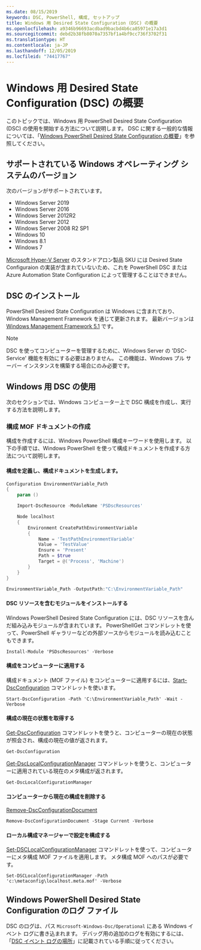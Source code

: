 ```yaml
---
ms.date: 08/15/2019
keywords: DSC, PowerShell, 構成, セットアップ
title: Windows 用 Desired State Configuration (DSC) の概要
ms.openlocfilehash: a9346b96693acdbad9bacbd4b6ca85971e17a3d1
ms.sourcegitcommit: debd2b38fb8070a7357bf1a4bf9cc736f3702f31
ms.translationtype: HT
ms.contentlocale: ja-JP
ms.lasthandoff: 12/05/2019
ms.locfileid: "74417767"
---
```

# <a name="get-started-with-desired-state-configuration-dsc-for-windows"></a>Windows 用 Desired State Configuration (DSC) の概要

このトピックでは、Windows 用 PowerShell Desired State Configuration (DSC) の使用を開始する方法について説明します。
DSC に関する一般的な情報については、「[Windows PowerShell Desired State Configuration の概要](../overview/overview.md)」を参照してください。

## <a name="supported-windows-operation-system-versions"></a>サポートされている Windows オペレーティング システムのバージョン

次のバージョンがサポートされています。

- Windows Server 2019
- Windows Server 2016
- Windows Server 2012R2
- Windows Server 2012
- Windows Server 2008 R2 SP1
- Windows 10
- Windows 8.1
- Windows 7

[Microsoft Hyper-V Server](/windows-server/virtualization/hyper-v/hyper-v-server-2016) のスタンドアロン製品 SKU には Desired State Configuraion の実装が含まれていないため、これを PowerShell DSC または Azure Automation State Configuration によって管理することはできません。

## <a name="installing-dsc"></a>DSC のインストール

PowerShell Desired State Configuration は Windows に含まれており、Windows Management Framework を通じて更新されます。
最新バージョンは [Windows Management Framework 5.1](https://www.microsoft.com/en-us/download/details.aspx?id=54616) です。

> [!NOTE]
> DSC を使ってコンピューターを管理するために、Windows Server の 'DSC-Service' 機能を有効にする必要はありません。
> この機能は、Windows プル サーバー インスタンスを構築する場合にのみ必要です。

## <a name="using-dsc-for-windows"></a>Windows 用 DSC の使用

次のセクションでは、Windows コンピューター上で DSC 構成を作成し、実行する方法を説明します。

### <a name="creating-a-configuration-mof-document"></a>構成 MOF ドキュメントの作成

構成を作成するには、Windows PowerShell 構成キーワードを使用します。
以下の手順では、Windows PowerShell を使って構成ドキュメントを作成する方法について説明します。

#### <a name="define-a-configuration-and-generate-the-configuration-document"></a>構成を定義し、構成ドキュメントを生成します。

```powershell
Configuration EnvironmentVariable_Path
{
    param ()

    Import-DscResource -ModuleName 'PSDscResources'

    Node localhost
    {
        Environment CreatePathEnvironmentVariable
        {
            Name = 'TestPathEnvironmentVariable'
            Value = 'TestValue'
            Ensure = 'Present'
            Path = $true
            Target = @('Process', 'Machine')
        }
    }
}

EnvironmentVariable_Path -OutputPath:"C:\EnvironmentVariable_Path"
```
#### <a name="install-a-module-containing-dsc-resources"></a>DSC リソースを含むモジュールをインストールする

Windows PowerShell Desired State Configuration には、DSC リソースを含んだ組み込みモジュールが含まれています。
PowerShellGet コマンドレットを使って、PowerShell ギャラリーなどの外部ソースからモジュールを読み込むこともできます。

`Install-Module 'PSDscResources' -Verbose`

#### <a name="apply-the-configuration-to-the-machine"></a>構成をコンピューターに適用する

構成ドキュメント (MOF ファイル) をコンピューターに適用するには、[Start-DscConfiguration](/powershell/module/psdesiredstateconfiguration/start-dscconfiguration) コマンドレットを使います。

`Start-DscConfiguration -Path 'C:\EnvironmentVariable_Path' -Wait -Verbose`

#### <a name="get-the-current-state-of-the-configuration"></a>構成の現在の状態を取得する

[Get-DscConfiguration](/powershell/module/psdesiredstateconfiguration/get-dscconfiguration) コマンドレットを使うと、コンピューターの現在の状態が照会され、構成の現在の値が返されます。

`Get-DscConfiguration`

[Get-DscLocalConfigurationManager](/powershell/module/psdesiredstateconfiguration/get-dscLocalConfigurationManager) コマンドレットを使うと、コンピューターに適用されている現在のメタ構成が返されます。

`Get-DscLocalConfigurationManager`

#### <a name="remove-the-current-configuration-from-a-machine"></a>コンピューターから現在の構成を削除する

[Remove-DscConfigurationDocument](/powershell/module/psdesiredstateconfiguration/remove-dscconfigurationdocument)

`Remove-DscConfigurationDocument -Stage Current -Verbose`

#### <a name="configure-settings-in-local-configuration-manager"></a>ローカル構成マネージャーで設定を構成する

[Set-DSCLocalConfigurationManager](/powershell/module/PSDesiredStateConfiguration/Set-DscLocalConfigurationManager) コマンドレットを使って、コンピューターにメタ構成 MOF ファイルを適用します。
メタ構成 MOF へのパスが必要です。

`Set-DSCLocalConfigurationManager -Path 'c:\metaconfig\localhost.meta.mof' -Verbose`

## <a name="windows-powershell-desired-state-configuration-log-files"></a>Windows PowerShell Desired State Configuration のログ ファイル

DSC のログは、パス `Microsoft-Windows-Dsc/Operational` にある Windows イベント ログに書き込まれます。
デバッグ用の追加のログを有効にするには、「[DSC イベント ログの場所](/powershell/scripting/dsc/troubleshooting/troubleshooting#where-are-dsc-event-logs)」に記載されている手順に従ってください。
